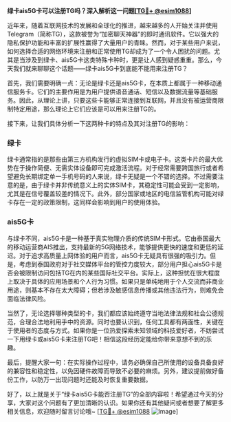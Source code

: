 **绿卡ais5G卡可以注册TG吗？深入解析这一问题[[TG💪+ @esim1088](https://t.me/s/esim1088)]**

近年来，随着互联网技术的发展和全球化的推进，越来越多的人开始关注并使用Telegram（简称TG），这款被誉为“加密聊天神器”的即时通讯软件。它以强大的隐私保护功能和丰富的扩展性赢得了大量用户的青睐。然而，对于某些用户来说，如何选择合适的网络环境来注册和正常使用TG却成为了一个令人困扰的问题。尤其是当涉及到绿卡、ais5G卡这类特殊卡种时，更是让人感到疑惑重重。那么，今天我们就来聊聊这个话题——绿卡ais5G卡到底能不能用来注册TG？

首先，我们需要明确一点：无论是绿卡还是ais5G卡，在本质上都属于一种移动通信服务卡。它们的主要作用是为用户提供语音通话、短信以及数据流量等基础服务。因此，从理论上讲，只要这些卡能够正常连接到互联网，并且没有被运营商限制特定用途，那么理论上它们应该是可以用来注册TG的。

接下来，让我们具体分析一下这两种卡的特点及其对注册TG的影响：

### 绿卡

绿卡通常指的是那些由第三方机构发行的虚拟SIM卡或电子卡。这类卡片的最大优势在于操作简便、无需实体设备即可完成激活流程。对于经常需要跨国旅行或者希望避免长期绑定单一手机号码的人来说，绿卡无疑是一个不错的选择。不过需要注意的是，由于绿卡并非传统意义上的实体SIM卡，其稳定性可能会受到一定影响，尤其是在信号覆盖较差的情况下。此外，部分国家或地区的电信监管机构可能对绿卡存在一定的政策限制，这同样会影响到用户的使用体验。

### ais5G卡

与绿卡不同，ais5G卡是一种基于真实物理介质的传统SIM卡形式。它由泰国最大的移动运营商AIS推出，支持最新的5G网络技术，能够提供更快的速度和更低的延迟。对于追求高质量上网体验的用户而言，ais5G卡无疑具有很强的吸引力。但是，考虑到泰国政府对于社交媒体平台的管控力度较大，部分用户担心ais5G卡是否会被限制访问包括TG在内的某些国际社交平台。实际上，这种担忧在很大程度上取决于具体的应用场景和个人行为习惯。如果只是单纯地用于个人交流而非商业用途，则基本不存在太大障碍；但若涉及敏感信息传播或其他违法行为，则难免会面临法律风险。

当然了，无论选择哪种类型的卡，我们都应该始终遵守当地法律法规和社会公德规范，合理合法地利用手中的资源。同时也要认识到，任何工具都有两面性，关键在于使用者的态度与方式。如果你是一位热爱探索未知领域的科技爱好者，不妨尝试一下用绿卡或ais5G卡来注册TG吧！相信这段经历定能给你带来意想不到的乐趣。

最后，提醒大家一句：在实际操作过程中，请务必确保自己所使用的设备具备良好的兼容性和稳定性，以免因硬件故障而导致不必要的麻烦。另外，建议提前做好备份工作，以防万一出现问题时还能及时恢复重要数据。

好了，以上就是关于“绿卡ais5G卡能否注册TG”的全部内容啦！希望通过今天的分享，大家对这个问题有了更加清晰的认识。如果你还有其他疑问或者想要了解更多相关信息，欢迎随时留言讨论哦~ [[TG💪+ @esim1088](https://t.me/s/esim1088) ![Image](https://i.postimg.cc/4NQfJmqS/Snipaste-2025-05-13-00-14-12.png)]